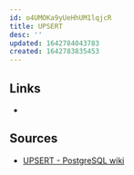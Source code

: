 ```yaml
---
id: o4UMOKa9yUeHhUM1lqjcR
title: UPSERT
desc: ''
updated: 1642784043783
created: 1642783835453
---
```



## Links

* [](ON%20CONFLICT%7Cwiki.software.Catagories.Database.SQL.Examples#on-conflict)

## Sources

* [UPSERT - PostgreSQL wiki](https://wiki.postgresql.org/wiki/UPSERT)
